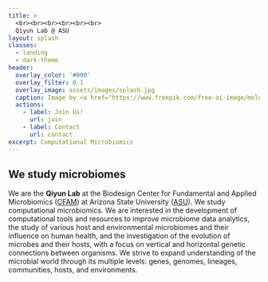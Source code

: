 ```yaml
---
title: >
  <br><br><br><br><br><br>
  Qiyun Lab @ ASU
layout: splash
classes:
  - landing
  - dark-theme
header:
  overlay_color: '#000'
  overlay_filter: 0.1
  overlay_image: assets/images/splash.jpg
  caption: Image by <a href="https://www.freepik.com/free-ai-image/molecular-structure-cancer-cells-magnification-generated-by-ai_41668216.htm">vecstock</a>
  actions:
    - label: Join Us!
      url: join
    - label: Contact
      url: contact
excerpt: Computational Microbiomics
---
```



## We study microbiomes

We are the **Qiyun Lab** at the Biodesign Center for Fundamental and Applied Microbiomics ([CFAM](https://biodesign.asu.edu/cfam)) at Arizona State University ([ASU](https://www.asu.edu/)). We study computational microbiomics. We are interested in the development of computational tools and resources to improve microbiome data analytics, the study of various host and environmental microbiomes and their influence on human health, and the investigation of the evolution of microbes and their hosts, with a focus on vertical and horizontal genetic connections between organisms. We strive to expand understanding of the microbial world through its multiple levels: genes, genomes, lineages, communities, hosts, and environments.
